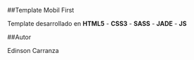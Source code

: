 ##Template Mobil First

Template desarrollado en **HTML5** - **CSS3** - **SASS** - **JADE** - **JS**

##Autor

Edinson Carranza
